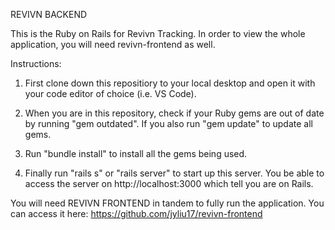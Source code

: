 REVIVN BACKEND

This is the Ruby on Rails for Revivn Tracking. In order to view the whole application, you will need revivn-frontend as well.


Instructions:

1. First clone down this repositiory to your local desktop and open it with your code editor of choice (i.e. VS Code).

2. When you are in this repository, check if your Ruby gems are out of date by running "gem outdated". If you also run "gem update" to update all gems.

3. Run "bundle install" to install all the gems being used.

4. Finally run "rails s" or "rails server" to start up this server.  You be able to access the server on http://localhost:3000 which tell you are on Rails.


You will need REVIVN FRONTEND in tandem to fully run the application.  You can access it here: https://github.com/jyliu17/revivn-frontend 
